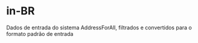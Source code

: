 # in-BR
Dados de entrada do sistema AddressForAll, filtrados e convertidos para o formato padrão de entrada

